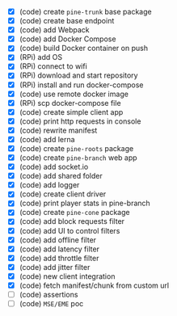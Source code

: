 - [x] (code) create `pine-trunk` base package
- [x] (code) create base endpoint
- [x] (code) add Webpack
- [x] (code) add Docker Compose
- [x] (code) build Docker container on push
- [x] (RPi) add OS
- [x] (RPi) connect to wifi
- [x] (RPi) download and start repository
- [x] (RPi) install and run docker-compose
- [x] (code) use remote docker image
- [x] (RPi) scp docker-compose file
- [x] (code) create simple client app
- [x] (code) print http requests in console
- [x] (code) rewrite manifest
- [x] (code) add lerna
- [x] (code) create `pine-roots` package
- [x] (code) create `pine-branch` web app
- [x] (code) add socket.io
- [x] (code) add shared folder
- [x] (code) add logger
- [x] (code) create client driver
- [x] (code) print player stats in pine-branch
- [x] (code) create `pine-cone` package
- [x] (code) add block requests filter
- [x] (code) add UI to control filters
- [x] (code) add offline filter
- [x] (code) add latency filter
- [x] (code) add throttle filter
- [x] (code) add jitter filter
- [x] (code) new client integration
- [x] (code) fetch manifest/chunk from custom url
- [ ] (code) assertions
- [ ] (code) `MSE/EME` poc
